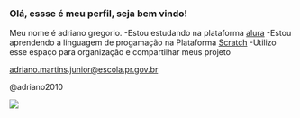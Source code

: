 ### Olá, essse é meu perfil, seja bem vindo!

Meu nome é adriano gregorio.
-Estou estudando na plataforma [alura](https://cursos.alura.com.br/edutech)
-Estou aprendendo a linguagem de progamação na Plataforma [Scratch](https://cursos.alura.com.br/edu)
-Utilizo esse espaço para organização e compartilhar meus projeto

adriano.martins.junior@escola.pr.gov.br



@adriano2010


![](https://media.tenor.com/64qFPSiGhTgAAAAM/phil-foden-pew-pew.gif)
